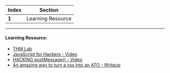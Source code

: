 Index | Section
---   | ---
**1** | Learning Resource

---

#### Learning Resource:

* [THM Lab](https://tryhackme.com/room/ohsint)
* [JavaScript for Hackers - Video](https://www.youtube.com/watch?v=FTeE3OrTNoA)
* [HACKING postMessage() - Video](https://www.youtube.com/watch?v=CWNxoxOX6sI)
* [An amazing way to turn a xss into an ATO - Writeup](https://medium.com/@nakah_/an-amazing-way-to-turn-a-xss-into-an-ato-40bc92772195)
